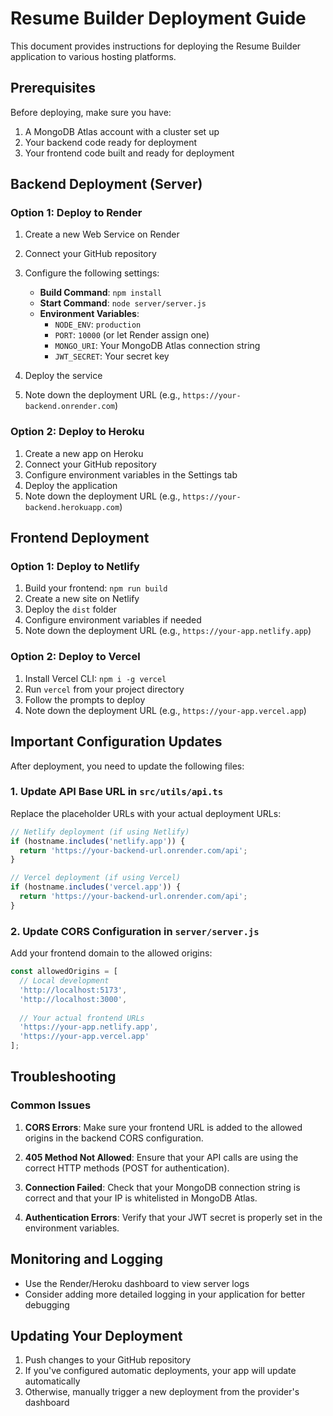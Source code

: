 # Resume Builder Deployment Guide

This document provides instructions for deploying the Resume Builder application to various hosting platforms.

## Prerequisites

Before deploying, make sure you have:

1. A MongoDB Atlas account with a cluster set up
2. Your backend code ready for deployment
3. Your frontend code built and ready for deployment

## Backend Deployment (Server)

### Option 1: Deploy to Render

1. Create a new Web Service on Render
2. Connect your GitHub repository
3. Configure the following settings:
   - **Build Command**: `npm install`
   - **Start Command**: `node server/server.js`
   - **Environment Variables**:
     - `NODE_ENV`: `production`
     - `PORT`: `10000` (or let Render assign one)
     - `MONGO_URI`: Your MongoDB Atlas connection string
     - `JWT_SECRET`: Your secret key

4. Deploy the service
5. Note down the deployment URL (e.g., `https://your-backend.onrender.com`)

### Option 2: Deploy to Heroku

1. Create a new app on Heroku
2. Connect your GitHub repository
3. Configure environment variables in the Settings tab
4. Deploy the application
5. Note down the deployment URL (e.g., `https://your-backend.herokuapp.com`)

## Frontend Deployment

### Option 1: Deploy to Netlify

1. Build your frontend: `npm run build`
2. Create a new site on Netlify
3. Deploy the `dist` folder
4. Configure environment variables if needed
5. Note down the deployment URL (e.g., `https://your-app.netlify.app`)

### Option 2: Deploy to Vercel

1. Install Vercel CLI: `npm i -g vercel`
2. Run `vercel` from your project directory
3. Follow the prompts to deploy
4. Note down the deployment URL (e.g., `https://your-app.vercel.app`)

## Important Configuration Updates

After deployment, you need to update the following files:

### 1. Update API Base URL in `src/utils/api.ts`

Replace the placeholder URLs with your actual deployment URLs:

```javascript
// Netlify deployment (if using Netlify)
if (hostname.includes('netlify.app')) {
  return 'https://your-backend-url.onrender.com/api';
}

// Vercel deployment (if using Vercel)
if (hostname.includes('vercel.app')) {
  return 'https://your-backend-url.onrender.com/api';
}
```

### 2. Update CORS Configuration in `server/server.js`

Add your frontend domain to the allowed origins:

```javascript
const allowedOrigins = [
  // Local development
  'http://localhost:5173',
  'http://localhost:3000',
  
  // Your actual frontend URLs
  'https://your-app.netlify.app',
  'https://your-app.vercel.app'
];
```

## Troubleshooting

### Common Issues

1. **CORS Errors**: Make sure your frontend URL is added to the allowed origins in the backend CORS configuration.

2. **405 Method Not Allowed**: Ensure that your API calls are using the correct HTTP methods (POST for authentication).

3. **Connection Failed**: Check that your MongoDB connection string is correct and that your IP is whitelisted in MongoDB Atlas.

4. **Authentication Errors**: Verify that your JWT secret is properly set in the environment variables.

## Monitoring and Logging

- Use the Render/Heroku dashboard to view server logs
- Consider adding more detailed logging in your application for better debugging

## Updating Your Deployment

1. Push changes to your GitHub repository
2. If you've configured automatic deployments, your app will update automatically
3. Otherwise, manually trigger a new deployment from the provider's dashboard 